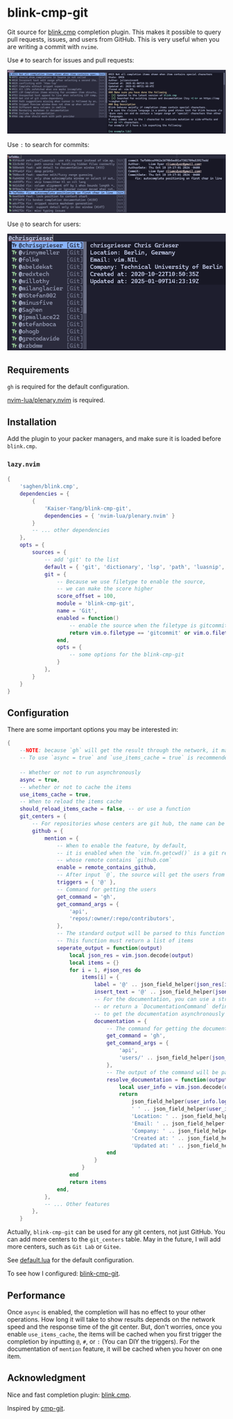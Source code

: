 # blink-cmp-git

Git source for [blink.cmp](https://github.com/Saghen/blink.cmp)
completion plugin. This makes it possible to query pull requests, issues,
and users from GitHub. This is very useful when you are writing a commit with `nvime`.

Use `#` to search for issues and pull requests:

![blink-cmp-git pr and issues](./images/demo-prs-issues.png)

Use `:` to search for commits:

![blink-cmp-git commits](./images/demo-commits.png)

Use `@` to search for users:

![blink-cmp-git pr and issues](./images/demo-users.png)

## Requirements

`gh` is required for the default configuration.

[nvim-lua/plenary.nvim](https://github.com/nvim-lua/plenary.nvim) is required.

## Installation

Add the plugin to your packer managers, and make sure it is loaded before `blink.cmp`.

### `lazy.nvim`

```lua
{
    'saghen/blink.cmp',
    dependencies = {
        {
            'Kaiser-Yang/blink-cmp-git',
            dependencies = { 'nvim-lua/plenary.nvim' }
        }
        -- ... other dependencies
    },
    opts = {
        sources = {
            -- add 'git' to the list
            default = { 'git', 'dictionary', 'lsp', 'path', 'luasnip', 'buffer' },
            git = {
                -- Because we use filetype to enable the source,
                -- we can make the score higher
                score_offset = 100,
                module = 'blink-cmp-git',
                name = 'Git',
                enabled = function()
                    -- enable the source when the filetype is gitcommit or markdown
                    return vim.o.filetype == 'gitcommit' or vim.o.filetype == 'markdown'
                end,
                opts = {
                    -- some options for the blink-cmp-git
                }
            },
        }
    }
}
```

## Configuration

There are some important options you may be interested in:

```lua
{
    --NOTE: because `gh` will get the result through the network, it may be slow.
    -- To use `async = true` and `use_items_cache = true` is recommended.

    -- Whether or not to run asynchronously
    async = true,
    -- whether or not to cache the items
    use_items_cache = true,
    -- When to reload the items cache
    should_reload_items_cache = false, -- or use a function
    git_centers = {
        -- For repositories whose centers are git hub, the name can be anything you want
        github = {
            mention = {
                -- When to enable the feature, by default,
                -- it is enabled when the `vim.fn.getcwd()` is a git repository
                -- whose remote contains `github.com`
                enable = remote_contains_github,
                -- After input `@`, the source will get the users from the repository
                triggers = { '@' },
                -- Command for getting the users
                get_command = 'gh',
                get_command_args = {
                    'api',
                    'repos/:owner/:repo/contributors',
                },
                -- The standard output will be parsed to this function
                -- This function must return a list of items
                seperate_output = function(output)
                    local json_res = vim.json.decode(output)
                    local items = {}
                    for i = 1, #json_res do
                        items[i] = {
                            label = '@' .. json_field_helper(json_res[i].login),
                            insert_text = '@' .. json_field_helper(json_res[i].login),
                            -- For the documentation, you can use a string directly,
                            -- or return a `DocumentationCommand` defined in `types.lua` 
                            -- to get the documentation asynchronously
                            documentation = {
                                -- The command for getting the documentation
                                get_command = 'gh',
                                get_command_args = {
                                    'api',
                                    'users/' .. json_field_helper(json_res[i].login),
                                },
                                -- The output of the command will be parsed to this function
                                resolve_documentation = function(output)
                                    local user_info = vim.json.decode(output)
                                    return
                                        json_field_helper(user_info.login) ..
                                        ' ' .. json_field_helper(user_info.name) .. '\n' ..
                                        'Location: ' .. json_field_helper(user_info.location) .. '\n' ..
                                        'Email: ' .. json_field_helper(user_info.email) .. '\n' ..
                                        'Company: ' .. json_field_helper(user_info.company) .. '\n' ..
                                        'Created at: ' .. json_field_helper(user_info.created_at) .. '\n' ..
                                        'Updated at: ' .. json_field_helper(user_info.updated_at) .. '\n'
                                end
                            }
                        }
                    end
                    return items
                end,
            },
            -- ... Other features
        },
    }
```

Actually, `blink-cmp-git` can be used for any git centers, not just GitHub.
You can add more centers to the `git_centers` table. May in the future, I will add more centers,
such as `Git Lab` or `Gitee`.

See [default.lua](./lua/blink-cmp-git/default.lua) for the default configuration.

To see how I configured: [blink-cmp-git]().

## Performance

Once `async` is enabled, the completion will has no effect to your other operations.
How long it will take to show results depends on the network speed and the response time
of the git center. But, don't worries, once you enable `use_items_cache`, the items will be
cached when you first trigger the completion by inputting `@`, `#`, or `:`
(You can DIY the triggers). For the documentation of `mention` feature,
it will be cached when you hover on one item.

## Acknowledgment

Nice and fast completion plugin: [blink.cmp](https://github.com/Saghen/blink.cmp).

Inspired by [cmp-git](https://github.com/petertriho/cmp-git).
